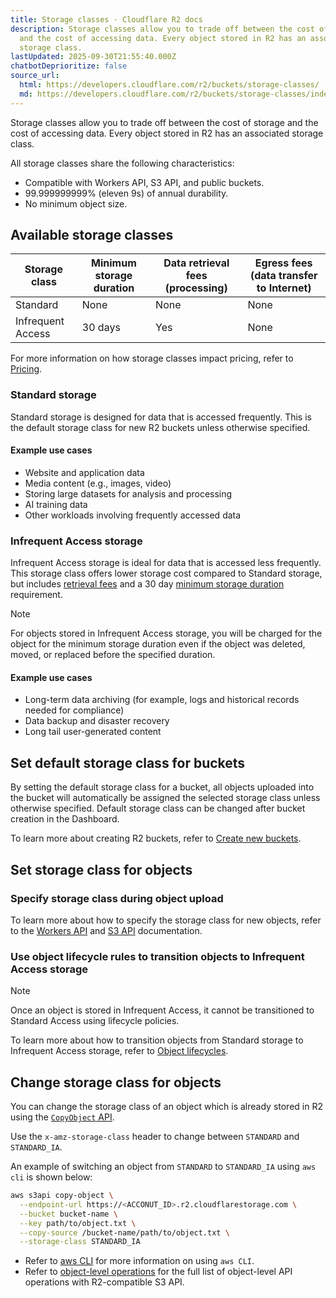 ```yaml
---
title: Storage classes · Cloudflare R2 docs
description: Storage classes allow you to trade off between the cost of storage
  and the cost of accessing data. Every object stored in R2 has an associated
  storage class.
lastUpdated: 2025-09-30T21:55:40.000Z
chatbotDeprioritize: false
source_url:
  html: https://developers.cloudflare.com/r2/buckets/storage-classes/
  md: https://developers.cloudflare.com/r2/buckets/storage-classes/index.md
---
```


Storage classes allow you to trade off between the cost of storage and the cost of accessing data. Every object stored in R2 has an associated storage class.

All storage classes share the following characteristics:

* Compatible with Workers API, S3 API, and public buckets.
* 99.999999999% (eleven 9s) of annual durability.
* No minimum object size.

## Available storage classes

| Storage class | Minimum storage duration | Data retrieval fees (processing) | Egress fees (data transfer to Internet) |
| - | - | - | - |
| Standard | None | None | None |
| Infrequent Access | 30 days | Yes | None |

For more information on how storage classes impact pricing, refer to [Pricing](https://developers.cloudflare.com/r2/pricing/).

### Standard storage

Standard storage is designed for data that is accessed frequently. This is the default storage class for new R2 buckets unless otherwise specified.

#### Example use cases

* Website and application data
* Media content (e.g., images, video)
* Storing large datasets for analysis and processing
* AI training data
* Other workloads involving frequently accessed data

### Infrequent Access storage

Infrequent Access storage is ideal for data that is accessed less frequently. This storage class offers lower storage cost compared to Standard storage, but includes [retrieval fees](https://developers.cloudflare.com/r2/pricing/#data-retrieval) and a 30 day [minimum storage duration](https://developers.cloudflare.com/r2/pricing/#minimum-storage-duration) requirement.

Note

For objects stored in Infrequent Access storage, you will be charged for the object for the minimum storage duration even if the object was deleted, moved, or replaced before the specified duration.

#### Example use cases

* Long-term data archiving (for example, logs and historical records needed for compliance)
* Data backup and disaster recovery
* Long tail user-generated content

## Set default storage class for buckets

By setting the default storage class for a bucket, all objects uploaded into the bucket will automatically be assigned the selected storage class unless otherwise specified. Default storage class can be changed after bucket creation in the Dashboard.

To learn more about creating R2 buckets, refer to [Create new buckets](https://developers.cloudflare.com/r2/buckets/create-buckets/).

## Set storage class for objects

### Specify storage class during object upload

To learn more about how to specify the storage class for new objects, refer to the [Workers API](https://developers.cloudflare.com/r2/api/workers/) and [S3 API](https://developers.cloudflare.com/r2/api/s3/) documentation.

### Use object lifecycle rules to transition objects to Infrequent Access storage

Note

Once an object is stored in Infrequent Access, it cannot be transitioned to Standard Access using lifecycle policies.

To learn more about how to transition objects from Standard storage to Infrequent Access storage, refer to [Object lifecycles](https://developers.cloudflare.com/r2/buckets/object-lifecycles/).

## Change storage class for objects

You can change the storage class of an object which is already stored in R2 using the [`CopyObject` API](https://docs.aws.amazon.com/AmazonS3/latest/API/API_CopyObject.html).

Use the `x-amz-storage-class` header to change between `STANDARD` and `STANDARD_IA`.

An example of switching an object from `STANDARD` to `STANDARD_IA` using `aws cli` is shown below:

```sh
aws s3api copy-object \
  --endpoint-url https://<ACCONUT_ID>.r2.cloudflarestorage.com \
  --bucket bucket-name \
  --key path/to/object.txt \
  --copy-source /bucket-name/path/to/object.txt \
  --storage-class STANDARD_IA
```

* Refer to [aws CLI](https://developers.cloudflare.com/r2/examples/aws/aws-cli/) for more information on using `aws CLI`.
* Refer to [object-level operations](https://developers.cloudflare.com/r2/api/s3/api/#object-level-operations) for the full list of object-level API operations with R2-compatible S3 API.
